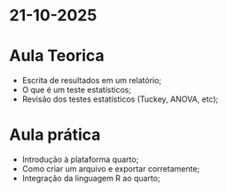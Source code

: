 
# 21-10-2025
# Aula Teorica

- Escrita de resultados em um relatório;
- O que é um teste estatísticos;
- Revisão dos testes estatísticos (Tuckey, ANOVA, etc);

# Aula prática

- Introdução à plataforma quarto;
- Como criar um arquivo e exportar corretamente;
- Integração da linguagem R ao quarto;
